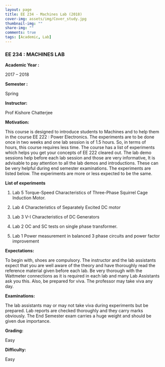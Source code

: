 ```yaml
---
layout: page
title: EE 234 - Machines Lab (2018)
cover-img: assets/img/Cover_study.jpg
thumbnail-img: ""
share-img: ""
comments: true
tags: [Academic, Lab]
---
```



### EE 234 : MACHINES LAB

**Academic Year :** 

2017 – 2018

**Semester :** 

Spring

**Instructor:** 

Prof Kishore Chatterjee

**Motivation:**

This course is designed to introduce students to Machines and to help them in the course EE 222 : Power Electronics. The experiments are to be done once in two weeks and one lab session is of 1.5 hours. So, in terms of hours, this course requires less time. The course has a list of experiments which helps you get your concepts of EE 222 cleared out. The lab demo sessions help before each lab session and those are very informative, It is advisable to pay attention to all the lab demos and introductions. These can be very helpful during end semester examinations. The experiments are listed below. The experiments are more or less expected to be the same.

**List of experiments**

1. Lab 5 Torque-Speed Characteristics of Three-Phase Squirrel Cage Induction Motor.

2. Lab 4 Characteristics of Separately Excited DC motor

3. Lab 3 V-I Characteristics of DC Generators

4. Lab 2 OC and SC tests on single phase transformer.

5. Lab 1 Power measurement in balanced 3 phase circuits and power factor improvement

**Expectations:**

To begin with, shoes are compulsory. The instructor and the lab assistants expect that you are well aware of the theory and have thoroughly read the reference material given before each lab. Be very thorough with the Wattmeter connections as it is required in each lab and many Lab Assistants ask you this. Also, be prepared for viva. The professor may take viva any day.

**Examinations:**

The lab assistants may or may not take viva during experiments but be prepared. Lab reports are checked thoroughly and they carry marks obviously. The End Semester exam carries a huge weight and should be given due importance.

**Grading:** 

Easy

**Difficulty:**

 Easy
